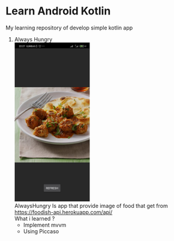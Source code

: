 # Learn Android Kotlin
My learning repository of develop simple kotlin app

1. Always Hungry<br/>
   <img src="assets-markdown/always-hungry.jpeg" width="200"/><br/>
   AlwaysHungry Is app that provide image of food that get from https://foodish-api.herokuapp.com/api/<br/>
   What i learned ?  
   - Implement mvvm
   - Using Piccaso
